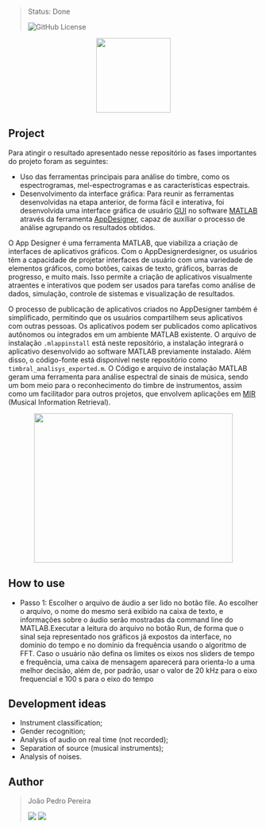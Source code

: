 > Status: Done
> 
> ![GitHub License](https://img.shields.io/github/license/jps-pereira/Timbral-Analysis)

<p align="center">
  <img width="150" height="150" src="https://github.com/jps-pereira/Timbral-Analysis/assets/145292371/7de5ae40-eeb2-4143-888c-b19b42929616">
</p>

## Project

Para atingir o resultado apresentado nesse repositório as fases importantes do projeto foram as seguintes:

- Uso das ferramentas principais para análise do timbre, como os espectrogramas, mel-espectrogramas e as características espectrais.
- Desenvolvimento da interface gráfica: Para reunir as ferramentas desenvolvidas na etapa anterior, de forma fácil e interativa, foi desenvolvida uma interface gráfica de
usuário [GUI](https://pt.wikipedia.org/wiki/Interface_gr%C3%A1fica_do_utilizador) no software [MATLAB](https://www.mathworks.com/products/matlab.html) através da ferramenta [AppDesigner](https://www.mathworks.com/products/matlab/app-designer.html), capaz de auxiliar o processo de análise agrupando os resultados obtidos.

O App Designer é uma ferramenta MATLAB, que viabiliza a criação de interfaces de aplicativos gráficos. Com o AppDesignerdesigner, os usuários têm a capacidade de projetar interfaces de usuário com uma variedade de elementos gráficos, como botões, caixas de texto, gráficos, barras de progresso, e muito mais. Isso permite a criação de aplicativos visualmente atraentes e interativos que podem ser usados para tarefas como análise de dados, simulação, controle de sistemas e visualização de resultados.

O processo de publicação de aplicativos criados no AppDesigner também é simplificado, permitindo que os usuários compartilhem seus aplicativos com outras pessoas. Os aplicativos podem ser publicados como aplicativos autônomos ou integrados em um ambiente MATLAB existente. O arquivo de instalação <code>.mlappinstall</code> está neste repositório, a instalação integrará o aplicativo desenvolvido ao software MATLAB previamente instalado. Além disso, o código-fonte está disponível neste repositório como <code>timbral_analisys_exported.m</code>. O Código e arquivo de instalação MATLAB geram uma ferramenta para análise espectral de sinais de música, sendo um bom meio para o reconhecimento do timbre de instrumentos, assim como um facilitador para outros projetos, que envolvem aplicações em [MIR](https://musicinformationretrieval.com/) (Musical Information Retrieval).

<p align="center">
  <img width="400" height="300" src="https://github.com/jps-pereira/Timbral-Analysis/assets/145292371/ed1accc7-aeaa-45ec-b15a-5cd6a50f89d3">
</p>


## How to use

- Passo 1: Escolher o arquivo de áudio a ser lido no botão file. Ao escolher o arquivo, o nome do mesmo será exibido na caixa de texto, e informações sobre o áudio serão mostradas da command line do MATLAB.Executar a leitura do arquivo no botão Run, de forma que o sinal seja representado nos gráficos já expostos da interface, no domínio do tempo e no domínio da frequência usando o algoritmo de FFT. Caso o usuário não defina os limites os eixos nos sliders de tempo e frequência, uma caixa de mensagem aparecerá para orienta-lo a uma melhor decisão, além de, por padrão, usar o valor de 20 kHz para o eixo frequencial e 100 s para o eixo do tempo 




## Development ideas

- Instrument classification;
- Gender recognition;
- Analysis of audio on real time (not recorded);
- Separation of source (musical instruments);
- Analysis of noises.

## Author
> João Pedro Pereira <div> <a href="https://www.linkedin.com/in/joaopedro-pereira-/" target="_blank"><img src="https://img.shields.io/badge/-LinkedIn-%230077B5?style=for-the-badge&logo=linkedin&logoColor=white" target="_blank"></a> <a href = "mailto:jp_pereira@id.uff.br"><img src="https://img.shields.io/badge/-Gmail-%23333?style=for-the-badge&logo=gmail&logoColor=white" target="_blank"></a> </div>
